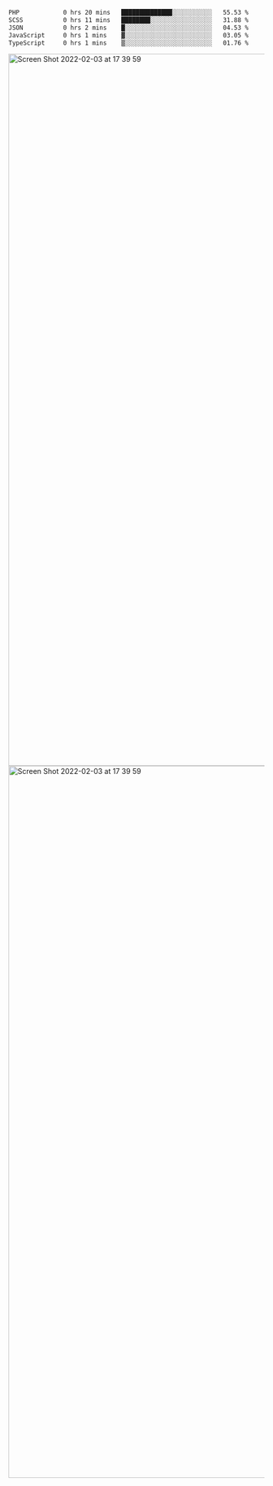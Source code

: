<!--START_SECTION:waka-->

```txt
PHP            0 hrs 20 mins   ██████████████░░░░░░░░░░░   55.53 %
SCSS           0 hrs 11 mins   ████████░░░░░░░░░░░░░░░░░   31.88 %
JSON           0 hrs 2 mins    █░░░░░░░░░░░░░░░░░░░░░░░░   04.53 %
JavaScript     0 hrs 1 mins    ▓░░░░░░░░░░░░░░░░░░░░░░░░   03.05 %
TypeScript     0 hrs 1 mins    ▒░░░░░░░░░░░░░░░░░░░░░░░░   01.76 %
```

<!--END_SECTION:waka-->

<img width="1400" alt="Screen Shot 2022-02-03 at 17 39 59" src="https://user-images.githubusercontent.com/45716542/152387304-f2b60485-53a6-4f4b-a818-5cefb1b0c0ae.png">
<img width="1400" alt="Screen Shot 2022-02-03 at 17 39 59" src="https://user-images.githubusercontent.com/45716542/152387273-ea5cdf21-2a45-44da-8bef-00c1763b1d42.png">
